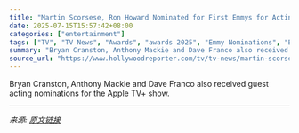```yaml
---
title: "Martin Scorsese, Ron Howard Nominated for First Emmys for Acting for ‘The Studio’"
date: 2025-07-15T15:57:42+08:00
categories: ["entertainment"]
tags: ["TV", "TV News", "Awards", "awards 2025", "Emmy Nominations", "Emmy Nominations 2025", "emmys", "Emmys 2025"]
summary: "Bryan Cranston, Anthony Mackie and Dave Franco also received guest acting nominations for the Apple TV+ show."
source_url: "https://www.hollywoodreporter.com/tv/tv-news/martin-scorsese-ron-howard-emmy-nominations-acting-studio-1236313832/"
---
```


Bryan Cranston, Anthony Mackie and Dave Franco also received guest acting nominations for the Apple TV+ show.

---

*来源: [原文链接](https://www.hollywoodreporter.com/tv/tv-news/martin-scorsese-ron-howard-emmy-nominations-acting-studio-1236313832/)*
